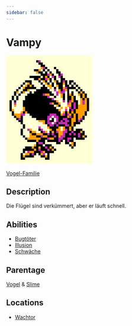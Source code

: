 ```yaml
---
sidebar: false
---
```

# Vampy

![Logo](./picker.png)

[Vogel-Familie](../)

## Description

Die Flügel sind verkümmert, aber er läuft schnell.

## Abilities

- [Bugtöter](../../../abilities/bug-toeter/)
- [Illusion](../../../abilities/illusion/)
- [Schwäche](../../../abilities/schwaeche/)

## Parentage

[Vogel](../) & [Slime](../../slime/)

## Locations

- [Wachtor](../../../locations/wach/)